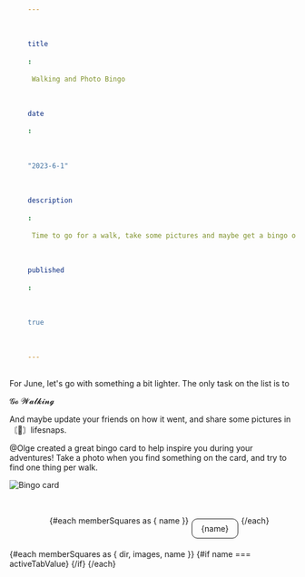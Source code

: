 ```yaml
---
title: Walking and Photo Bingo
date: "2023-6-1"
description: Time to go for a walk, take some pictures and maybe get a bingo or two. This is just a test text to see how it would look like with a longer text. Don't mind this. Just move along. Maybe I should just copy the text. This is just a test text to see how it would look like with a longer text. Don't mind this. Just move along. Maybe I should just copy the text.
published: true
---
```


<script>
    import Bingocard from './Bingocard.svelte';
	import { bingoSquares } from './squaresData.js';
	import { memberSquares } from './memberData.js';
	let activeTabValue = 'Olle';
	const handleClick = (tabValue) => () => (activeTabValue = tabValue);
</script>

For June, let's go with something a bit lighter. The only task on the list is to

<p>𝓖𝓸 𝓦𝓪𝓵𝓴𝓲𝓷𝓰</p>

And maybe update your friends on how it went, and share some pictures in ⁠〘📸〙lifesnaps.

@Olge created a great bingo card to help inspire you during your adventures! Take a photo when you find something on the card, and try to find one thing per walk.

<img src="https://media.discordapp.net/attachments/168053992826339329/1115403561585610903/Bingo.png" alt="Bingo card"/>

<div class="bingo-container">
	<ul>
		{#each memberSquares as { name }}
			<li class={activeTabValue === name ? 'active' : ''}>
				<!-- svelte-ignore a11y-click-events-have-key-events -->
				<span on:click={handleClick(name)}>{name}</span>
			</li>
		{/each}
	</ul>
		{#each memberSquares as { dir, images, name }}
			{#if name === activeTabValue}
				<Bingocard {bingoSquares} memberSquares={images} {dir} />
			{/if}
		{/each}
	<!-- {#each memberSquares as { dir, images }}
		<Bingocard {bingoSquares} memberSquares={images} {dir} />
	{/each} -->
</div>

<style>
	ul {
		display: flex;
		justify-content: center;
		flex-wrap: wrap;
		list-style-type: none;
	}
	li {
		margin: 5px;
		border-style: solid;
		border-width: 1px;
		border-radius: 10px;
        list-style-type: none;
	}

	span {
		display: block;
		padding: 0.5rem 1rem;
		cursor: pointer;
	}

	li.active {
		color: var(--primary);
	}
	.bingo-container {
		padding-top: 2rem;
	}
</style>